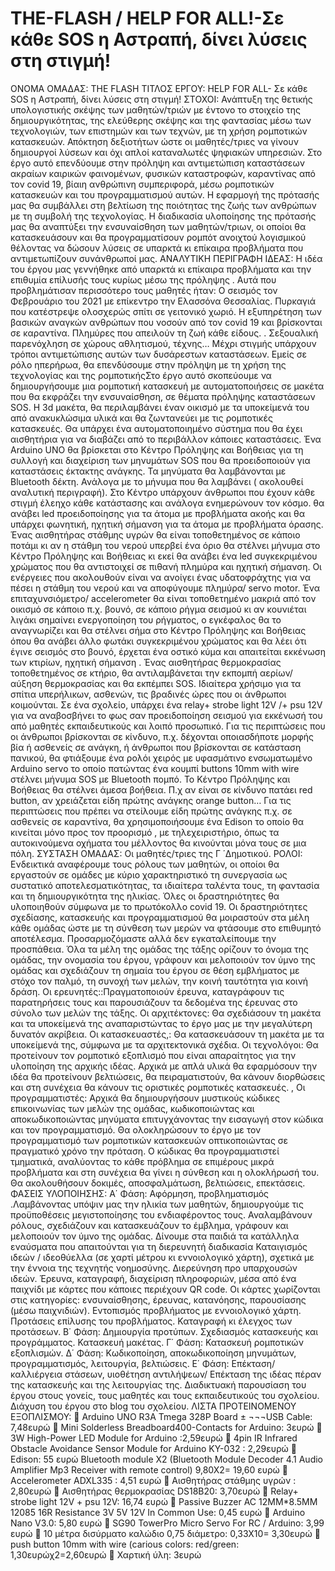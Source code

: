 # THE-FLASH / HELP FOR ALL!-Σε κάθε SOS  η Αστραπή, δίνει  λύσεις στη στιγμή!
ΟΝΟΜΑ ΟΜΑΔΑΣ: THE FLASH
ΤΙΤΛΟΣ ΕΡΓΟΥ:  HELP FOR ALL- Σε κάθε SOS  η Αστραπή, δίνει  λύσεις στη στιγμή! 
ΣΤΟΧΟΙ: 
Ανάπτυξη της θετικής υπολογιστικής σκέψης των μαθητών/τριών με έντονο το στοιχείο της δημιουργικότητας, της ελεύθερης σκέψης και της φαντασίας μέσω των τεχνολογιών, των επιστημών και των τεχνών, με τη χρήση ρομποτικών κατασκευών. Απόκτηση δεξιοτήτων ώστε οι μαθητές/τριες να γίνουν δημιουργοί λύσεων και όχι απλοί καταναλωτές ψηφιακών υπηρεσιών. 
Στο έργο αυτό επενδύουμε στην πρόληψη και αντιμετώπιση καταστάσεων ακραίων καιρικών φαινομένων, φυσικών καταστροφών, καραντίνας από τον covid 19, βίαιη ανθρώπινη συμπεριφορά, μέσω ρομποτικών κατασκευών και του προγραμματισμού αυτών.
Η εφαρμογή της πρότασής μας θα συμβάλλει στη βελτίωση της ποιότητας της ζωής των ανθρώπων με τη συμβολή της τεχνολογίας.
Η διαδικασία υλοποίησης  της  πρότασής μας θα αναπτύξει την ενσυναίσθηση των μαθητών/τριων, οι οποίοι θα κατασκευάσουν και θα προγραμματίσουν  ρομπότ  ανοιχτού λογισμικού θέλοντας να δώσουν λύσεις σε υπαρκτά κι επίκαιρα προβλήματα που αντιμετωπίζουν συνάνθρωποί μας.
ΑΝΑΛΥΤΙΚΗ ΠΕΡΙΓΡΑΦΗ ΙΔΕΑΣ:  Η ιδέα του έργου μας γεννήθηκε από υπαρκτά κι επίκαιρα  προβλήματα  και την επιθυμία επίλυσής τους κυρίως μέσω της πρόληψης .  Αυτά που προβλημάτισαν περισσότερο τους μαθητές ήταν: Ο σεισμός  τον Φεβρουάριο του 2021 με επίκεντρο την Ελασσόνα  Θεσσαλίας. Πυρκαγιά  που κατέστρεψε ολοσχερώς  σπίτι σε γειτονικό χωριό. Η εξυπηρέτηση των βασικών αναγκών ανθρώπων που νοσούν από τον covid 19  και βρίσκονται σε καραντίνα.  Πλημύρες που απειλούν τη ζωή κάθε είδους. . Σεξουαλική παρενόχληση σε χώρους αθλητισμού, τέχνης…  Μέχρι στιγμής  υπάρχουν  τρόποι  αντιμετώπισης  αυτών των δυσάρεστων καταστάσεων. Εμείς σε ρόλο ηπερήρωα, θα επενδύσουμε στην πρόληψη με τη χρήση της τεχνολογίας και της ρομποτικήςΣτο έργο αυτό σκοπεύουμε να δημιουργήσουμε μια ρομποτική κατασκευή με αυτοματοποιήσεις σε μακέτα που  θα εκφράζει την ενσυναίσθηση, σε θέματα πρόληψης καταστάσεων SOS.  Η 3d μακέτα, θα περιλαμβάνει  έναν οικισμό με τα υποκείμενά του  από ανακυκλώσιμα υλικά και θα ζωντανεύει με τις ρομποτικές κατασκευές. Θα υπάρχει ένα αυτοματοποιημένο σύστημα που θα έχει αισθητήρια  για να διαβάζει  από το περιβάλλον κάποιες καταστάσεις.    Ένα  Arduino UNO  θα βρίσκεται  στο Κέντρο Πρόληψης και Βοήθειας για τη συλλογή και διαχείριση των μηνυμάτων SOS  που θα προειδοποιούν για καταστάσεις έκτακτης ανάγκης. Τα μηνύματα θα λαμβάνονται με  Bluetooth  δέκτη. Ανάλογα με το μήνυμα που θα λαμβάνει ( ακολουθεί αναλυτική περιγραφή). Στο Κέντρο υπάρχουν άνθρωποι που έχουν κάθε στιγμή έλεηχο κάθε κατάστασης και ανάλογα ενημερώνουν τον κόσμο. θα ανάβει led προειδοποίησης για τα άτομα με προβλήματα ακοής και θα υπάρχει φωνητική, ηχητική σήμανση για τα άτομα με προβλήματα όρασης.
  Ένας αισθητήρας στάθμης  υγρών  θα είναι τοποθετημένος σε κάποιο ποτάμι κι αν η στάθμη του νερού υπερβεί ένα όριο θα στέλνει μήνυμα στο Κέντρο Πρόληψης και Βοήθειας  κι εκεί θα ανάβει ένα  led  συγκεκριμένου χρώματος που θα αντιστοιχεί σε πιθανή πλημύρα και ηχητική σήμανση.  Οι ενέργειες που ακολουθούν είναι να ανοίγει ένας υδατοφράχτης για  να πέσει η στάθμη του νερού και να αποφύγουμε πλημύρα/ servo motor.
Ένα επιταχυνσιόμετρο/ accelerometer  θα είναι τοποθετημένο μακριά από τον οικισμό σε κάποιο π.χ. βουνό,  σε κάποιο ρήγμα σεισμού κι αν κουνιέται λιγάκι σημαίνει ενεργοποίηση του ρήγματος, ο εγκέφαλος θα το αναγνωρίζει και θα στέλνει σήμα στο Κέντρο Πρόληψης και Βοήθειας  όπου θα ανάβει άλλο φωτάκι  συγκεκριμένου χρώματος και θα λέει ότι έγινε σεισμός στο βουνό, έρχεται ένα οστικό κύμα και απαιτείται εκκένωση των κτιρίων, ηχητική σήμανση .
Ένας αισθητήρας θερμοκρασίας τοποθετημένος σε κτήριο, θα αντιλαμβάνεται την εκπομπή αερίων/ αύξηση θερμοκρασίας και θα εκπέμπει SOS. Ιδιαίτερα χρήσιμο για τα σπίτια υπερήλικων, ασθενών, τις βραδινές ώρες που οι άνθρωποι κοιμούνται.
Σε ένα σχολείο, υπάρχει ένα  relay+ strobe light 12V /+ psu 12V  για να  αναβοσβήνει το φως σαν  προειδοποίηση σεισμού για εκκένωσή του από  μαθητές εκπαιδευτικούς και λοιπό προσωπικό.
Για τις  περιπτώσεις που οι άνθρωποι βρίσκονται σε κίνδυνο, π.χ. δέχονται οποιασδήποτε μορφής βία ή ασθενείς σε ανάγκη,  ή άνθρωποι που βρίσκονται σε κατάσταση πανικού, θα φτιάξουμε ένα   ρολόι χειρός με υφασμάτινο ενσωματωμένο Arduino servo  το οποίο πατώντας ένα κουμπί  buttons 10mm with wire στέλνει μήνυμα SOS με Bluetooth πομπό. Το Κέντρο Πρόληψης και Βοήθειας θα  στέλνει άμεσα βοήθεια. Π.χ αν είναι σε κίνδυνο πατάει red button,  αν χρειάζεται είδη πρώτης ανάγκης  orange button…
Για τις περιπτώσεις που πρέπει να στείλουμε είδη πρώτης ανάγκης π.χ. σε ασθενείς  σε καραντίνα, θα χρησιμοποιήσουμε ένα Edison το οποίο θα κινείται  μόνο προς τον προορισμό , με τηλεχειριστήριο, όπως τα αυτοκινούμενα οχήματα του μέλλοντος  θα κινούνται μόνα τους σε μια πόλη.
ΣΥΣΤΑΣΗ ΟΜΑΔΑΣ: Οι μαθητές/τριες της Γ ΄Δημοτικού. 
ΡΟΛΟΙ:  Ενδεικτικά αναφέρουμε τους ρόλους των μαθητών, οι οποίοι θα εργαστούν σε ομάδες με κύριο χαρακτηριστικό τη συνεργασία ως συστατικό αποτελεσματικότητας, τα ιδιαίτερα ταλέντα τους, τη φαντασία και τη δημιουργικότητα της ηλικίας.
Όλες οι δραστηριότητες θα υλοποιηθούν σύμφωνα με το πρωτόκολλο covid 19. Οι δραστηριότητες σχεδίασης, κατασκευής και προγραμματισμού θα μοιραστούν στα μέλη κάθε ομάδας ώστε με τη σύνθεση των μερών να φτάσουμε στο επιθυμητό αποτέλεσμα. Προσαρμοζόμαστε αλλά δεν εγκαταλείπουμε την προσπάθεια. 
Όλα τα μέλη της ομάδας της τάξης  ορίζουν το όνομα της ομάδας, την ονομασία του έργου, γράφουν και μελοποιούν τον ύμνο της ομάδας και σχεδιάζουν τη σημαία του έργου σε θέση εμβλήματος με στόχο τον παλμό, τη συνοχή των μελών, την κοινή ταυτότητα για κοινή δράση.
Οι ερευνητές::Πραγματοποιούν έρευνα, καταγράφουν τις παρατηρήσεις τους και παρουσιάζουν τα δεδομένα της έρευνας στο σύνολο των μελών της τάξης.
Οι αρχιτέκτονες: Θα σχεδιάσουν τη μακέτα και τα υποκείμενά της αναπαριστώντας το έργο μας με την μεγαλύτερη δυνατόν ακρίβεια.
Οι κατασκευαστές,: Θα κατασκευάσουν τη μακέτα με τα υποκείμενά της, σύμφωνα με τα αρχιτεκτονικά σχέδια.
Οι τεχνολόγοι: Θα  προτείνουν τον ρομποτικό εξοπλισμό που είναι απαραίτητος για την υλοποίηση της  αρχικής ιδέας. Αρχικά με απλά υλικά θα εφαρμόσουν την ιδέα θα προτείνουν βελτιώσεις, θα πειραματιστούν, θα κάνουν διορθώσεις και στη συνέχεια θα κάνουν τις οριστικές ρομποτικές κατασκευές.
,            Οι προγραμματιστές:  Αρχικά θα δημιουργήσουν μυστικούς κώδικες επικοινωνίας των μελών της ομάδας, κωδικοποιώντας και αποκωδικοποιώντας μηνύματα επιτυγχάνοντας την εισαγωγή στον κώδικα και τον προγραμματισμό. Θα ολοκληρώσουν το έργο με τον προγραμματισμό των ρομποτικών κατασκευών οπτικοποιώντας σε πραγματικό χρόνο  την πρόταση. Ο κώδικας θα προγραμματιστεί τμηματικά, αναλύοντας το κάθε πρόβλημα σε επιμέρους μικρά προβλήματα και στη συνέχεια θα γίνει η σύνθεση και η ολοκλήρωσή του. Θα ακολουθήσουν δοκιμές, αποσφαλμάτωση, βελτιώσεις, επεκτάσεις.
ΦΑΣΕΙΣ ΥΛΟΠΟΙΗΣΗΣ: Α΄ Φάση: Αφόρμηση, προβληματισμός .Λαμβάνοντας υπόψιν μας την ηλικία των μαθητών, δημιουργούμε τις προϋποθέσεις μεγιστοποίησης του ενδιαφέροντος τους. Αναλαμβάνουν ρόλους, σχεδιάζουν και κατασκευάζουν το έμβλημα, γράφουν και μελοποιούν τον ύμνο της ομάδας. Δίνουμε στα παιδιά τα κατάλληλα εναύσματα που απαιτούνται για τη διερευνητή διαδικασία Καταιγισμός ιδεών / ιδεοθύελλα (σε χαρτί μέτρου κι εννοιολογικό χάρτη), σχετικά με την έννοια της τεχνητής νοημοσύνης. Διερεύνηση προ υπαρχουσών ιδεών. Έρευνα, καταγραφή, διαχείριση πληροφοριών, μέσα από ένα παιχνίδι με κάρτες που κάποιες περιέχουν  QR code. Οι κάρτες χωρίζονται στις κατηγορίες: ενσυναίσθησης, έρευνας, κατανόησης, παρουσίασης (μέσω παιχνιδιών).  Εντοπισμός προβλήματος με εννοιολογικό χάρτη. Προτάσεις επίλυσης του προβλήματος. Καταγραφή κι έλεγχος των προτάσεων.  Β΄ Φάση: Δημιουργία προτύπων. Σχεδιασμός κατασκευής και προγράμματος.  Κατασκευή μακέτας. Γ΄ Φάση:  Κατασκευή ρομποτικών εξοπλισμών. Δ΄ Φάση: Κωδικοποίηση, αποκωδικοποίηση μηνυμάτων, προγραμματισμός, λειτουργία, βελτιώσεις. Ε΄ Φάση: Επέκταση/ καλλιέργεια στάσεων, υιοθέτηση αντιλήψεων/ Επέκταση της ιδέας πέραν της κατασκευής και της λειτουργίας της. Διαδικτυακή παρουσίαση του έργου στους  γονείς, τους μαθητές και  τους εκπαιδευτικούς του σχολείου. Διάχυση του έργου στο blog του σχολείου.
ΛΙΣΤΑ ΠΡΟΤΕΙΝΟΜΕΝΟΥ ΕΞΟΠΛΙΣΜΟΥ:
	Arduino UNO R3A Tmega 328P Board ± ¬¬¬USB Cable: 7,48ευρώ
	Mini Solderless Breadboard400-Contacts for Arduino: 3ευρώ
	3W High-Power LED Module for Arduino :2,59ευρώ
	4pin IR Infrared Obstacle Avoidance Sensor Module for Arduino KY-032  : 2,29ευρώ
	Edison: 55 ευρώ
Bluetooth module X2 (Bluetooth Module Decoder 4.1 Audio Amplifier Mp3 Receiver with remote control) 9,80X2= 19,60 ευρώ
	Accelerometer ADXL335 : 4,51 ευρώ
	Αισθητήρας στάθμης υγρών : 2,80ευρώ
	Αισθητήρας θερμοκρασίας DS18B20: 3,70ευρώ
	Relay+ strobe light 12V + psu 12V: 16,74 ευρώ
	Passive Buzzer AC 12MM*8.5MM 12085 16R Resistance 3V 5V 12V In Common Use: 0,45 ευρώ
	Arduino Nano V3.0: 5,80 ευρώ
	SG90 TowerPro Micro Servo For RC / Arduino: 3,99 ευρώ
	10 μέτρα δισύρματο καλώδιο 0,75 διάμετρο: 0,33Χ10= 3,30ευρώ
	push button 10mm with wire (carious colors: red/green: 1,30ευρώχ2=2,60ευρώ
	Χαρτική ύλη: 3ευρώ
